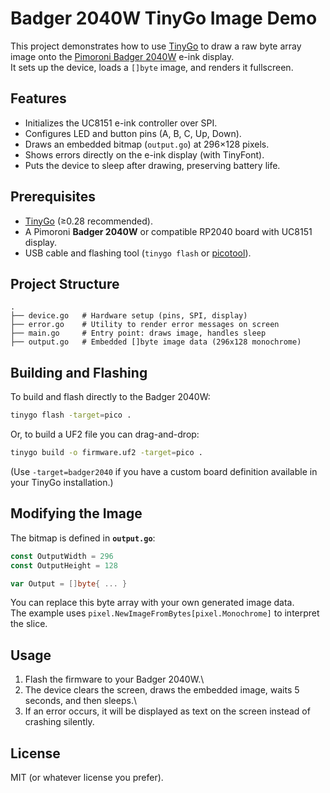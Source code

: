 # Badger 2040W TinyGo Image Demo

This project demonstrates how to use [TinyGo](https://tinygo.org/) to
draw a raw byte array image onto the [Pimoroni Badger
2040W](https://shop.pimoroni.com/products/badger-2040) e-ink display.\
It sets up the device, loads a `[]byte` image, and renders it
fullscreen.

## Features

-   Initializes the UC8151 e-ink controller over SPI.
-   Configures LED and button pins (A, B, C, Up, Down).
-   Draws an embedded bitmap (`output.go`) at 296×128 pixels.
-   Shows errors directly on the e-ink display (with TinyFont).
-   Puts the device to sleep after drawing, preserving battery life.

## Prerequisites

-   [TinyGo](https://tinygo.org/) (≥0.28 recommended).
-   A Pimoroni **Badger 2040W** or compatible RP2040 board with UC8151
    display.
-   USB cable and flashing tool (`tinygo flash` or
    [picotool](https://github.com/raspberrypi/picotool)).

## Project Structure

    .
    ├── device.go   # Hardware setup (pins, SPI, display)
    ├── error.go    # Utility to render error messages on screen
    ├── main.go     # Entry point: draws image, handles sleep
    ├── output.go   # Embedded []byte image data (296x128 monochrome)

## Building and Flashing

To build and flash directly to the Badger 2040W:

``` bash
tinygo flash -target=pico .
```

Or, to build a UF2 file you can drag-and-drop:

``` bash
tinygo build -o firmware.uf2 -target=pico .
```

(Use `-target=badger2040` if you have a custom board definition
available in your TinyGo installation.)

## Modifying the Image

The bitmap is defined in **`output.go`**:

``` go
const OutputWidth = 296
const OutputHeight = 128

var Output = []byte{ ... }
```

You can replace this byte array with your own generated image data.\
The example uses `pixel.NewImageFromBytes[pixel.Monochrome]` to
interpret the slice.

## Usage

1.  Flash the firmware to your Badger 2040W.\
2.  The device clears the screen, draws the embedded image, waits 5
    seconds, and then sleeps.\
3.  If an error occurs, it will be displayed as text on the screen
    instead of crashing silently.

## License

MIT (or whatever license you prefer).
